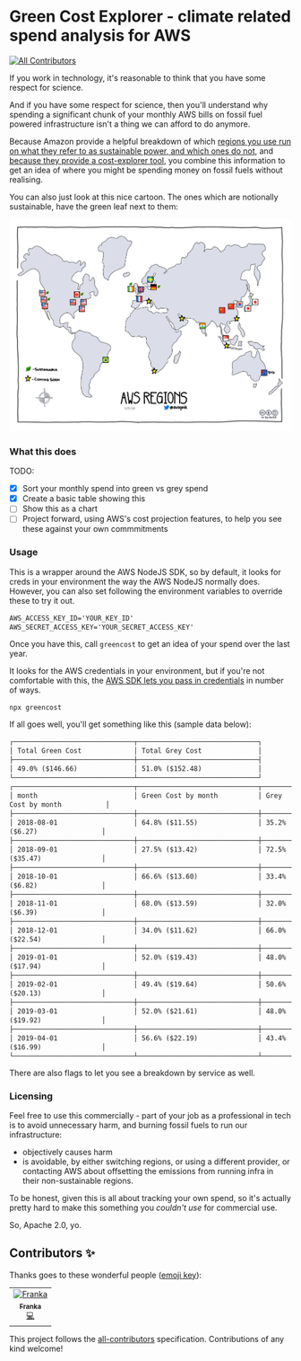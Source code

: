 # Green Cost Explorer - climate related spend analysis for AWS
[![All Contributors](https://img.shields.io/badge/all_contributors-1-orange.svg?style=flat-square)](#contributors)

If you work in technology, it's reasonable to think that you have some respect for science.

And if you have some respect for science, then you'll understand why spending a significant chunk of your monthly AWS bills on fossil fuel powered infrastructure isn't a thing we can afford to do anymore.

Because Amazon provide a helpful breakdown of which [regions you use run on what they refer to as sustainable power, and which ones do not][1], and [because they provide a cost-explorer tool][2], you combine this information to get an idea of where you might be spending money on fossil fuels without realising.

[1]: https://aws.amazon.com/about-aws/sustainability/
[2]: https://docs.aws.amazon.com/AWSJavaScriptSDK/latest/AWS/CostExplorer.html#getCostAndUsage-property

You can also just look at this nice cartoon. The ones which are notionally sustainable, have the green leaf next to them:

![aws-geek-sustainable-regions](./AWS-Regions.png)

### What this does

TODO:

- [x] Sort your monthly spend into green vs grey spend
- [x] Create a basic table showing this
- [ ] Show this as a chart
- [ ] Project forward, using AWS's cost projection features, to help you see these against your own commmitments

### Usage

This is a wrapper around the AWS NodeJS SDK, so by default, it looks for creds in your environment the way the AWS NodeJS normally does. However, you can also set following the environment variables to override these to try it out.

```
AWS_ACCESS_KEY_ID='YOUR_KEY_ID'
AWS_SECRET_ACCESS_KEY='YOUR_SECRET_ACCESS_KEY'
```

Once you have this, call `greencost` to get an idea of your spend over the last year.

It looks for the AWS credentials in your environment, but if you're not comfortable with this, the [AWS SDK lets you pass in credentials][creds] in number of ways.

[creds]: https://docs.aws.amazon.com/sdk-for-javascript/v2/developer-guide/getting-started-nodejs.html

```
npx greencost
```

If all goes well, you'll get something like this (sample data below):

```
┌──────────────────────────────┬──────────────────────────────┐
│ Total Green Cost             │ Total Grey Cost              │
├──────────────────────────────┼──────────────────────────────┤
│ 49.0% ($146.66)              │ 51.0% ($152.48)              │
└──────────────────────────────┴──────────────────────────────┘
┌──────────────────────────────┬──────────────────────────────┬──────────────────────────────┐
│ month                        │ Green Cost by month          │ Grey Cost by month           │
├──────────────────────────────┼──────────────────────────────┼──────────────────────────────┤
│ 2018-08-01                   │ 64.8% ($11.55)               │ 35.2% ($6.27)                │
├──────────────────────────────┼──────────────────────────────┼──────────────────────────────┤
│ 2018-09-01                   │ 27.5% ($13.42)               │ 72.5% ($35.47)               │
├──────────────────────────────┼──────────────────────────────┼──────────────────────────────┤
│ 2018-10-01                   │ 66.6% ($13.60)               │ 33.4% ($6.82)                │
├──────────────────────────────┼──────────────────────────────┼──────────────────────────────┤
│ 2018-11-01                   │ 68.0% ($13.59)               │ 32.0% ($6.39)                │
├──────────────────────────────┼──────────────────────────────┼──────────────────────────────┤
│ 2018-12-01                   │ 34.0% ($11.62)               │ 66.0% ($22.54)               │
├──────────────────────────────┼──────────────────────────────┼──────────────────────────────┤
│ 2019-01-01                   │ 52.0% ($19.43)               │ 48.0% ($17.94)               │
├──────────────────────────────┼──────────────────────────────┼──────────────────────────────┤
│ 2019-02-01                   │ 49.4% ($19.64)               │ 50.6% ($20.13)               │
├──────────────────────────────┼──────────────────────────────┼──────────────────────────────┤
│ 2019-03-01                   │ 52.0% ($21.61)               │ 48.0% ($19.92)               │
├──────────────────────────────┼──────────────────────────────┼──────────────────────────────┤
│ 2019-04-01                   │ 56.6% ($22.19)               │ 43.4% ($16.99)               │
└──────────────────────────────┴──────────────────────────────┴──────────────────────────────┘
```

There are also flags to let you see a breakdown by service as well.


### Licensing

Feel free to use this commercially - part of your job as a professional in tech is to avoid unnecessary harm, and burning fossil fuels to run our infrastructure:

- objectively causes harm
- is avoidable, by either switching regions, or using a different provider, or contacting AWS about offsetting the emissions from running infra in their non-sustainable regions.

To be honest, given this is all about tracking your own spend, so it's actually pretty hard to make this something you _couldn't use_ for commercial use.

So, Apache 2.0, yo.

## Contributors ✨

Thanks goes to these wonderful people ([emoji key](https://allcontributors.org/docs/en/emoji-key)):

<!-- ALL-CONTRIBUTORS-LIST:START - Do not remove or modify this section -->
<!-- prettier-ignore -->
<table>
  <tr>
    <td align="center"><a href="https://franka.tech"><img src="https://avatars3.githubusercontent.com/u/2796920?v=4" width="100px;" alt="Franka"/><br /><sub><b>Franka</b></sub></a><br /><a href="https://github.com/thegreenwebfoundation/green-cost-explorer/commits?author=vsmart" title="Code">💻</a></td>
  </tr>
</table>

<!-- ALL-CONTRIBUTORS-LIST:END -->

This project follows the [all-contributors](https://github.com/all-contributors/all-contributors) specification. Contributions of any kind welcome!
